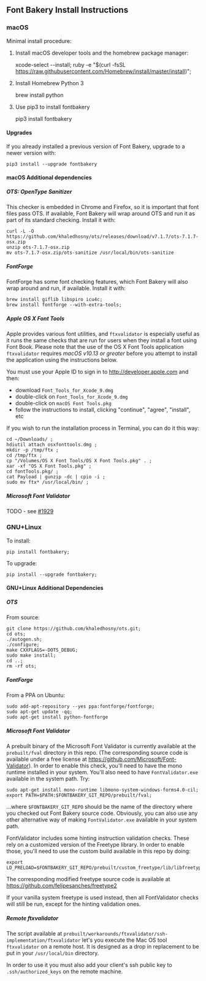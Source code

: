 ## Font Bakery Install Instructions

### macOS

Minimal install procedure:

1. Install macOS developer tools and the homebrew package manager:

    xcode-select --install;
    ruby -e "$(curl -fsSL https://raw.githubusercontent.com/Homebrew/install/master/install)";

2. Install Homebrew Python 3

    brew install python


3. Use pip3 to install fontbakery

    pip3 install fontbakery

#### Upgrades

If you already installed a previous version of Font Bakery, upgrade to a newer version with:

    pip3 install --upgrade fontbakery

#### macOS Additional dependencies

##### OTS: OpenType Sanitizer

This checker is embedded in Chrome and Firefox, so it is important that font files pass OTS.
If available, Font Bakery will wrap around OTS and run it as part of its standard checking.
Install it with:

    curl -L -O https://github.com/khaledhosny/ots/releases/download/v7.1.7/ots-7.1.7-osx.zip
    unzip ots-7.1.7-osx.zip
    mv ots-7.1.7-osx.zip/ots-sanitize /usr/local/bin/ots-sanitize

##### FontForge

FontForge has some font checking features, which Font Bakery will also wrap around and run, if available.
Install it with:

    brew install giflib libspiro icu4c;
    brew install fontforge --with-extra-tools;

##### Apple OS X Font Tools

Apple provides various font utilities, and `ftxvalidator` is especially useful as it runs the same checks that are run for users when they install a font using Font Book.  Please note that the use of the OS X Font Tools application `ftxvalidator` requires *macOS v10.13 or greater* before you attempt to install the application using the instructions below.

You must use your Apple ID to sign in to http://developer.apple.com and then:

* download `Font_Tools_for_Xcode_9.dmg`
* double-click on `Font_Tools_for_Xcode_9.dmg`
* double-click on `macOS Font Tools.pkg`
* follow the instructions to install, clicking "continue", "agree", "install", etc

If you wish to run the installation process in Terminal, you can do it this way:


    cd ~/Downloads/ ;
    hdiutil attach osxfonttools.dmg ;
    mkdir -p /tmp/ftx ;
    cd /tmp/ftx ;
    cp "/Volumes/OS X Font Tools/OS X Font Tools.pkg" . ;
    xar -xf "OS X Font Tools.pkg" ;
    cd fontTools.pkg/ ;
    cat Payload | gunzip -dc | cpio -i ;
    sudo mv ftx* /usr/local/bin/ ;

##### Microsoft Font Validator

TODO - see [#1929](https://github.com/googlefonts/fontbakery/issues/1928)

### GNU+Linux

To install:

    pip install fontbakery;
    
To upgrade:

    pip install --upgrade fontbakery;

#### GNU+Linux Additional Dependencies

##### OTS

From source:

    git clone https://github.com/khaledhosny/ots.git;
    cd ots;
    ./autogen.sh;
    ./configure;
    make CXXFLAGS=-DOTS_DEBUG;
    sudo make install;
    cd ..;
    rm -rf ots;

##### FontForge

From a PPA on Ubuntu:

    sudo add-apt-repository --yes ppa:fontforge/fontforge;
    sudo apt-get update -qq;
    sudo apt-get install python-fontforge

##### Microsoft Font Validator

A prebuilt binary of the Microsoft Font Validator is currently available at the `prebuilt/fval` directory in this repo.
(The corresponding source code is available under a free license at https://github.com/Microsoft/Font-Validator).
In order to enable this check, you'll need to have the mono runtime installed in your system.
You'll also need to have `FontValidator.exe` available in the system path.
Try:

    sudo apt-get install mono-runtime libmono-system-windows-forms4.0-cil;
    export PATH=$PATH:$FONTBAKERY_GIT_REPO/prebuilt/fval;

...where `$FONTBAKERY_GIT_REPO` should be the name of the directory where you checked out Font Bakery source code.
Obviously, you can also use any other alternative way of making `FontValidator.exe` available in your system path.

FontValidator includes some hinting instruction validation checks.
These rely on a customized version of the Freetype library.
In order to enable those, you'll need to use the custom build available in this repo by doing:

    export LD_PRELOAD=$FONTBAKERY_GIT_REPO/prebuilt/custom_freetype/lib/libfreetype.so

The corresponding modified freetype source code is available at <https://github.com/felipesanches/freetype2>

If your vanilla system freetype is used instead, then all FontValidator checks will still be run, except for the hinting validation ones.

##### Remote ftxvalidator

The script available at `prebuilt/workarounds/ftxvalidator/ssh-implementation/ftxvalidator` let's you execute the Mac OS tool `ftxvalidator` on a remote host. It is designed as a drop in replacement to be put in your `/usr/local/bin` directory.

In order to use it you must also add your client's ssh public key to `.ssh/authorized_keys` on the remote machine.

